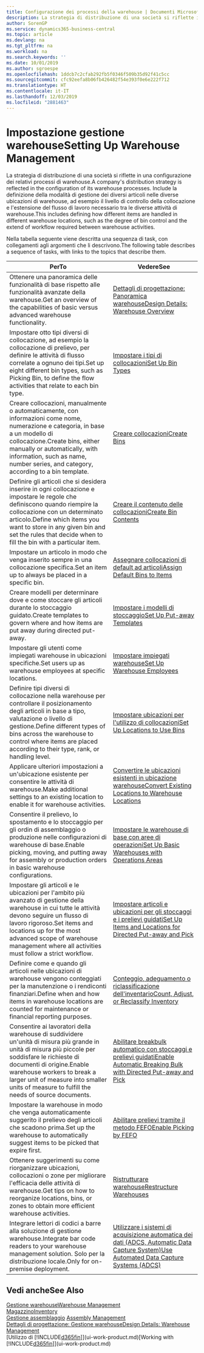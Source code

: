 ```yaml
---
title: Configurazione dei processi della warehouse | Documenti Microsoft
description: La strategia di distribuzione di una società si riflette in una configurazione dei relativi processi di warehouse. Include la definizione della modalità di gestione dei diversi articoli nelle diverse ubicazioni di warehouse, ad esempio il livello di controllo della collocazione e l'estensione del flusso di lavoro necessario tra le diverse attività di warehouse.
author: SorenGP
ms.service: dynamics365-business-central
ms.topic: article
ms.devlang: na
ms.tgt_pltfrm: na
ms.workload: na
ms.search.keywords: ''
ms.date: 10/01/2019
ms.author: sgroespe
ms.openlocfilehash: 1ddcb7c2cfab292fb5f0346f509b35d92f41c5cc
ms.sourcegitcommit: cfc92eefa8b06fb426482f54e393f0e6e222f712
ms.translationtype: HT
ms.contentlocale: it-IT
ms.lasthandoff: 12/03/2019
ms.locfileid: "2881463"
---
```

# <a name="setting-up-warehouse-management"></a><span data-ttu-id="e4a6e-104">Impostazione gestione warehouse</span><span class="sxs-lookup"><span data-stu-id="e4a6e-104">Setting Up Warehouse Management</span></span>
<span data-ttu-id="e4a6e-105">La strategia di distribuzione di una società si riflette in una configurazione dei relativi processi di warehouse.</span><span class="sxs-lookup"><span data-stu-id="e4a6e-105">A company's distribution strategy is reflected in the configuration of its warehouse processes.</span></span> <span data-ttu-id="e4a6e-106">Include la definizione della modalità di gestione dei diversi articoli nelle diverse ubicazioni di warehouse, ad esempio il livello di controllo della collocazione e l'estensione del flusso di lavoro necessario tra le diverse attività di warehouse.</span><span class="sxs-lookup"><span data-stu-id="e4a6e-106">This includes defining how different items are handled in different warehouse locations, such as the degree of bin control and the extend of workflow required between warehouse activities.</span></span>  

 <span data-ttu-id="e4a6e-107">Nella tabella seguente viene descritta una sequenza di task, con collegamenti agli argomenti che li descrivono.</span><span class="sxs-lookup"><span data-stu-id="e4a6e-107">The following table describes a sequence of tasks, with links to the topics that describe them.</span></span>   

|<span data-ttu-id="e4a6e-108">**Per**</span><span class="sxs-lookup"><span data-stu-id="e4a6e-108">**To**</span></span>|<span data-ttu-id="e4a6e-109">**Vedere**</span><span class="sxs-lookup"><span data-stu-id="e4a6e-109">**See**</span></span>|  
|------------|-------------|  
|<span data-ttu-id="e4a6e-110">Ottenere una panoramica delle funzionalità di base rispetto alle funzionalità avanzate della warehouse.</span><span class="sxs-lookup"><span data-stu-id="e4a6e-110">Get an overview of the capabilities of basic versus advanced warehouse functionality.</span></span>|[<span data-ttu-id="e4a6e-111">Dettagli di progettazione: Panoramica warehouse</span><span class="sxs-lookup"><span data-stu-id="e4a6e-111">Design Details: Warehouse Overview</span></span>](design-details-warehouse-overview.md)|  
|<span data-ttu-id="e4a6e-112">Impostare otto tipi diversi di collocazione, ad esempio la collocazione di prelievo, per definire le attività di flusso correlate a ognuno dei tipi.</span><span class="sxs-lookup"><span data-stu-id="e4a6e-112">Set up eight different bin types, such as Picking Bin, to define the flow activities that relate to each bin type.</span></span>|[<span data-ttu-id="e4a6e-113">Impostare i tipi di collocazioni</span><span class="sxs-lookup"><span data-stu-id="e4a6e-113">Set Up Bin Types</span></span>](warehouse-how-to-set-up-bin-types.md)|  
|<span data-ttu-id="e4a6e-114">Creare collocazioni, manualmente o automaticamente, con informazioni come nome, numerazione e categoria, in base a un modello di collocazione.</span><span class="sxs-lookup"><span data-stu-id="e4a6e-114">Create bins, either manually or automatically, with information, such as name, number series, and category, according to a bin template.</span></span>|[<span data-ttu-id="e4a6e-115">Creare collocazioni</span><span class="sxs-lookup"><span data-stu-id="e4a6e-115">Create Bins</span></span>](warehouse-how-to-create-individual-bins.md)|  
|<span data-ttu-id="e4a6e-116">Definire gli articoli che si desidera inserire in ogni collocazione e impostare le regole che definiscono quando riempire la collocazione con un determinato articolo.</span><span class="sxs-lookup"><span data-stu-id="e4a6e-116">Define which items you want to store in any given bin and set the rules that decide when to fill the bin with a particular item.</span></span>|[<span data-ttu-id="e4a6e-117">Creare il contenuto delle collocazioni</span><span class="sxs-lookup"><span data-stu-id="e4a6e-117">Create Bin Contents</span></span>](warehouse-how-to-set-up-bin-contents.md)|  
|<span data-ttu-id="e4a6e-118">Impostare un articolo in modo che venga inserito sempre in una collocazione specifica.</span><span class="sxs-lookup"><span data-stu-id="e4a6e-118">Set an item up to always be placed in a specific bin.</span></span>|[<span data-ttu-id="e4a6e-119">Assegnare collocazioni di default ad articoli</span><span class="sxs-lookup"><span data-stu-id="e4a6e-119">Assign Default Bins to Items</span></span>](warehouse-how-to-assign-default-bins-to-items.md)|
|<span data-ttu-id="e4a6e-120">Creare modelli per determinare dove e come stoccare gli articoli durante lo stoccaggio guidato.</span><span class="sxs-lookup"><span data-stu-id="e4a6e-120">Create templates to govern where and how items are put away during directed put-away.</span></span>|[<span data-ttu-id="e4a6e-121">Impostare i modelli di stoccaggio</span><span class="sxs-lookup"><span data-stu-id="e4a6e-121">Set Up Put-away Templates</span></span>](warehouse-how-to-set-up-put-away-templates.md)|
|<span data-ttu-id="e4a6e-122">Impostare gli utenti come impiegati warehouse in ubicazioni specifiche.</span><span class="sxs-lookup"><span data-stu-id="e4a6e-122">Set users up as warehouse employees at specific locations.</span></span>|[<span data-ttu-id="e4a6e-123">Impostare impiegati warehouse</span><span class="sxs-lookup"><span data-stu-id="e4a6e-123">Set Up Warehouse Employees</span></span>](warehouse-how-to-set-up-warehouse-employees.md)|
|<span data-ttu-id="e4a6e-124">Definire tipi diversi di collocazione nella warehouse per controllare il posizionamento degli articoli in base a tipo, valutazione o livello di gestione.</span><span class="sxs-lookup"><span data-stu-id="e4a6e-124">Define different types of bins across the warehouse to control where items are placed according to their type, rank, or handling level.</span></span>|[<span data-ttu-id="e4a6e-125">Impostare ubicazioni per l'utilizzo di collocazioni</span><span class="sxs-lookup"><span data-stu-id="e4a6e-125">Set Up Locations to Use Bins</span></span>](warehouse-how-to-set-up-locations-to-use-bins.md)|
|<span data-ttu-id="e4a6e-126">Applicare ulteriori impostazioni a un'ubicazione esistente per consentire le attività di warehouse.</span><span class="sxs-lookup"><span data-stu-id="e4a6e-126">Make additional settings to an existing location to enable it for warehouse activities.</span></span>|[<span data-ttu-id="e4a6e-127">Convertire le ubicazioni esistenti in ubicazione warehouse</span><span class="sxs-lookup"><span data-stu-id="e4a6e-127">Convert Existing Locations to Warehouse Locations</span></span>](warehouse-how-to-convert-existing-locations-to-warehouse-locations.md)|
|<span data-ttu-id="e4a6e-128">Consentire il prelievo, lo spostamento e lo stoccaggio per gli ordin di assemblaggio o produzione nelle configurazioni di warehouse di base.</span><span class="sxs-lookup"><span data-stu-id="e4a6e-128">Enable picking, moving, and putting away for assembly or production orders in basic warehouse configurations.</span></span>|[<span data-ttu-id="e4a6e-129">Impostare le warehouse di base con aree di operazioni</span><span class="sxs-lookup"><span data-stu-id="e4a6e-129">Set Up Basic Warehouses with Operations Areas</span></span>](warehouse-how-to-set-up-basic-warehouses-with-operations-areas.md)|  
|<span data-ttu-id="e4a6e-130">Impostare gli articoli e le ubicazioni per l'ambito più avanzato di gestione della warehouse in cui tutte le attività devono seguire un flusso di lavoro rigoroso.</span><span class="sxs-lookup"><span data-stu-id="e4a6e-130">Set items and locations up for the most advanced scope of warehouse management where all activities must follow a strict workflow.</span></span>|[<span data-ttu-id="e4a6e-131">Impostare articoli e ubicazioni per gli stoccaggi e i prelievi guidati</span><span class="sxs-lookup"><span data-stu-id="e4a6e-131">Set Up Items and Locations for Directed Put-away and Pick</span></span>](warehouse-how-to-set-up-items-for-directed-put-away-and-pick.md)|  
|<span data-ttu-id="e4a6e-132">Definire come e quando gli articoli nelle ubicazioni di warehouse vengono conteggiati per la manutenzione o i rendiconti finanziari.</span><span class="sxs-lookup"><span data-stu-id="e4a6e-132">Define when and how items in warehouse locations are counted for maintenance or financial reporting purposes.</span></span>|[<span data-ttu-id="e4a6e-133">Conteggio, adeguamento o riclassificazione dell'inventario</span><span class="sxs-lookup"><span data-stu-id="e4a6e-133">Count, Adjust, or Reclassify Inventory</span></span>](inventory-how-count-adjust-reclassify.md)|
|<span data-ttu-id="e4a6e-134">Consentire ai lavoratori della warehouse di suddividere un'unità di misura più grande in unità di misura più piccole per soddisfare le richieste di documenti di origine.</span><span class="sxs-lookup"><span data-stu-id="e4a6e-134">Enable warehouse workers to break a larger unit of measure into smaller units of measure to fulfill the needs of source documents.</span></span>|[<span data-ttu-id="e4a6e-135">Abilitare breakbulk automatico con stoccaggi e prelievi guidati</span><span class="sxs-lookup"><span data-stu-id="e4a6e-135">Enable Automatic Breaking Bulk with Directed Put-away and Pick</span></span>](warehouse-enable-automatic-breaking-bulk-with-directed-put-away-and-pick.md)|  
|<span data-ttu-id="e4a6e-136">Impostare la warehouse in modo che venga automaticamente suggerito il prelievo degli articoli che scadono prima.</span><span class="sxs-lookup"><span data-stu-id="e4a6e-136">Set up the warehouse to automatically suggest items to be picked that expire first.</span></span>|[<span data-ttu-id="e4a6e-137">Abilitare prelievi tramite il metodo FEFO</span><span class="sxs-lookup"><span data-stu-id="e4a6e-137">Enable Picking by FEFO</span></span>](warehouse-picking-by-fefo.md)|
|<span data-ttu-id="e4a6e-138">Ottenere suggerimenti su come riorganizzare ubicazioni, collocazioni o zone per migliorare l'efficacia delle attività di warehouse.</span><span class="sxs-lookup"><span data-stu-id="e4a6e-138">Get tips on how to reorganize locations, bins, or zones to obtain more efficient warehouse activities.</span></span>|[<span data-ttu-id="e4a6e-139">Ristrutturare warehouse</span><span class="sxs-lookup"><span data-stu-id="e4a6e-139">Restructure Warehouses</span></span>](warehouse-how-to-restructure-warehouses.md)|
|<span data-ttu-id="e4a6e-140">Integrare lettori di codici a barre alla soluzione di gestione warehouse.</span><span class="sxs-lookup"><span data-stu-id="e4a6e-140">Integrate bar code readers to your warehouse management solution.</span></span> <span data-ttu-id="e4a6e-141">Solo per la distribuzione locale.</span><span class="sxs-lookup"><span data-stu-id="e4a6e-141">Only for on-premise deployment.</span></span>|[<span data-ttu-id="e4a6e-142">Utilizzare i sistemi di acquisizione automatica dei dati (ADCS, Automatic Data Capture System)</span><span class="sxs-lookup"><span data-stu-id="e4a6e-142">Use Automated Data Capture Systems (ADCS)</span></span>](warehouse-use-automated-data-capture-systems-adcs.md)|

## <a name="see-also"></a><span data-ttu-id="e4a6e-143">Vedi anche</span><span class="sxs-lookup"><span data-stu-id="e4a6e-143">See Also</span></span>  
[<span data-ttu-id="e4a6e-144">Gestione warehouse</span><span class="sxs-lookup"><span data-stu-id="e4a6e-144">Warehouse Management</span></span>](warehouse-manage-warehouse.md)  
[<span data-ttu-id="e4a6e-145">Magazzino</span><span class="sxs-lookup"><span data-stu-id="e4a6e-145">Inventory</span></span>](inventory-manage-inventory.md)  
<span data-ttu-id="e4a6e-146">[Gestione assemblaggio](assembly-assemble-items.md)  </span><span class="sxs-lookup"><span data-stu-id="e4a6e-146">[Assembly Management](assembly-assemble-items.md)  </span></span>  
[<span data-ttu-id="e4a6e-147">Dettagli di progettazione: Gestione warehouse</span><span class="sxs-lookup"><span data-stu-id="e4a6e-147">Design Details: Warehouse Management</span></span>](design-details-warehouse-management.md)  
<span data-ttu-id="e4a6e-148">[Utilizzo di [!INCLUDE[d365fin](includes/d365fin_md.md)]](ui-work-product.md)</span><span class="sxs-lookup"><span data-stu-id="e4a6e-148">[Working with [!INCLUDE[d365fin](includes/d365fin_md.md)]](ui-work-product.md)</span></span>
